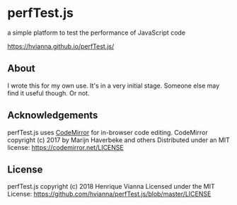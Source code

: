 perfTest.js
===========

a simple platform to test the performance of JavaScript code

https://hvianna.github.io/perfTest.js/

## About

I wrote this for my own use. It's in a very initial stage. Someone else may find it useful though. Or not.

## Acknowledgements

perfTest.js uses [CodeMirror](https://codemirror.net) for in-browser code editing.
CodeMirror copyright (c) 2017 by Marijn Haverbeke and others
Distributed under an MIT license: https://codemirror.net/LICENSE

## License

perfTest.js copyright (c) 2018 Henrique Vianna
Licensed under the MIT License: https://github.com/hvianna/perfTest.js/blob/master/LICENSE